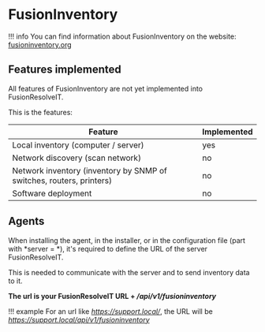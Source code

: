 # FusionInventory 

!!! info
    You can find information about FusionInventory on the website: [fusioninventory.org](https://www.fusioninventory.org)

## Features implemented

All features of FusionInventory are not yet implemented into FusionResolveIT.

This is the features:

| Feature | Implemented |
| ------- | ----------- |
| Local inventory (computer / server) | yes |
| Network discovery (scan network) | no |
| Network inventory (inventory by SNMP of switches, routers, printers) | no |
| Software deployment | no |


## Agents

When installing the agent, in the installer, or in the configuration file (part with *server = *), it's required to define the URL of the server FusionResolveIT.

This is needed to communicate with the server and to send inventory data to it.

**The url is your FusionResolveIT URL + */api/v1/fusioninventory***

!!! example
    For an url like *https://support.local/*, the URL will be *https://support.local/api/v1/fusioninventory*
